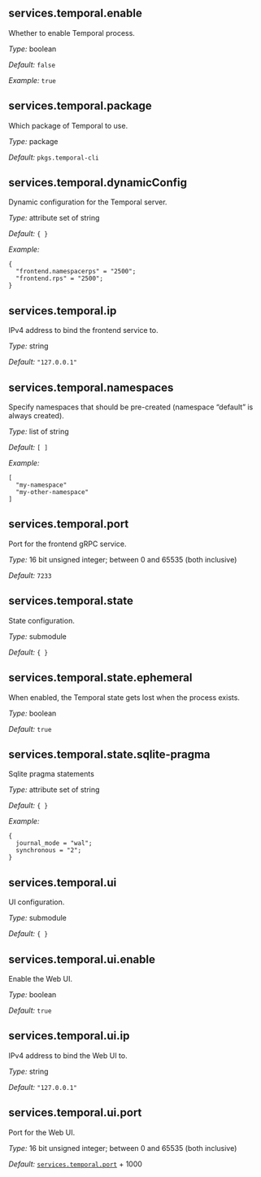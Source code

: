 [comment]: # (Do not edit this file as it is autogenerated. Go to docs/individual-docs if you want to make edits.)


[comment]: # (Please add your documentation on top of this line)

## services\.temporal\.enable



Whether to enable Temporal process\.



*Type:*
boolean



*Default:*
` false `



*Example:*
` true `



## services\.temporal\.package



Which package of Temporal to use\.



*Type:*
package



*Default:*
` pkgs.temporal-cli `



## services\.temporal\.dynamicConfig

Dynamic configuration for the Temporal server\.



*Type:*
attribute set of string



*Default:*
` { } `



*Example:*

```
{
  "frontend.namespacerps" = "2500";
  "frontend.rps" = "2500";
}
```



## services\.temporal\.ip



IPv4 address to bind the frontend service to\.



*Type:*
string



*Default:*
` "127.0.0.1" `



## services\.temporal\.namespaces



Specify namespaces that should be pre-created (namespace “default” is always created)\.



*Type:*
list of string



*Default:*
` [ ] `



*Example:*

```
[
  "my-namespace"
  "my-other-namespace"
]
```



## services\.temporal\.port



Port for the frontend gRPC service\.



*Type:*
16 bit unsigned integer; between 0 and 65535 (both inclusive)



*Default:*
` 7233 `



## services\.temporal\.state



State configuration\.



*Type:*
submodule



*Default:*
` { } `



## services\.temporal\.state\.ephemeral



When enabled, the Temporal state gets lost when the process exists\.



*Type:*
boolean



*Default:*
` true `



## services\.temporal\.state\.sqlite-pragma



Sqlite pragma statements



*Type:*
attribute set of string



*Default:*
` { } `



*Example:*

```
{
  journal_mode = "wal";
  synchronous = "2";
}
```



## services\.temporal\.ui



UI configuration\.



*Type:*
submodule



*Default:*
` { } `



## services\.temporal\.ui\.enable



Enable the Web UI\.



*Type:*
boolean



*Default:*
` true `



## services\.temporal\.ui\.ip



IPv4 address to bind the Web UI to\.



*Type:*
string



*Default:*
` "127.0.0.1" `



## services\.temporal\.ui\.port



Port for the Web UI\.



*Type:*
16 bit unsigned integer; between 0 and 65535 (both inclusive)



*Default:*
[` services.temporal.port `](\#servicestemporalport) + 1000
